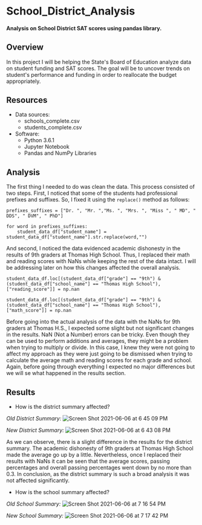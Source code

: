 # School_District_Analysis
#### Analysis on School District SAT scores using pandas library. 

## Overview 

In this project I will be helping the State's Board of Education analyze data on student funding and SAT scores. The goal will be to uncover trends on student's performance and funding in order to reallocate the budget appropriately. 

## Resources
- Data sources:
  - schools_complete.csv
  - students_complete.csv
- Software:
  - Python 3.6.1
  - Jupyter Notebook
  - Pandas and NumPy Libraries

## Analysis

The first thing I needed to do was clean the data. This process consisted of two steps. First, I noticed that some of the students had professional prefixes and suffixes. So, I fixed it using the `replace()` method as follows:

```
prefixes_suffixes = ["Dr. ", "Mr. ","Ms. ", "Mrs. ", "Miss ", " MD", " DDS", " DVM", " PhD"]

for word in prefixes_suffixes:
    student_data_df["student_name"] = student_data_df["student_name"].str.replace(word,"")
```

And second, I noticed the data evidenced academic dishonesty in the results of 9th graders at Thomas High School. Thus, I replaced their math and reading scores with NaNs while keeping the rest of the data intact. I will be addressing later on how this changes affected the overall analysis. 

```
student_data_df.loc[(student_data_df["grade"] == "9th") & (student_data_df["school_name"] == "Thomas High School"),["reading_score"]] = np.nan

student_data_df.loc[(student_data_df["grade"] == "9th") & (student_data_df["school_name"] == "Thomas High School"),["math_score"]] = np.nan
```

Before going into the actual analysis of the data with the NaNs for 9th graders at Thomas H.S., I expected some slight but not significant changes in the results. NaN (Not a Number) errors can be tricky. Even though they can be used to perform additions and averages, they might be a problem when trying to multiply or divide. In this case, I knew they were not going to affect my approach as they were just going to be dismissed when trying to calculate the average math and reading scores for each grade and school. Again, before going through everything I expected no major differences but we will se what happened in the results section. 

## Results

- How is the district summary affected?

*Old District Summary:*
![Screen Shot 2021-06-06 at 6 45 09 PM](https://user-images.githubusercontent.com/83378141/120942511-62199e80-c6f7-11eb-9449-9b4cda443db9.png)

*New District Summary:*
![Screen Shot 2021-06-06 at 6 43 08 PM](https://user-images.githubusercontent.com/83378141/120942472-27b00180-c6f7-11eb-81a3-908381092b00.png)

As we can observe, there is a slight difference in the results for the district summary. The academic dishonesty of 9th graders at Thomas High School made the average go up by a little. Nevertheless, once I replaced their results with NaNs it can be seen that the average scores, passing percentages and overall passing percentages went down by no more than 0.3. In conclusion, as the district summary is such a broad analysis it was not affected significantly. 

- How is the school summary affected? 

*Old School Summary:*
![Screen Shot 2021-06-06 at 7 16 54 PM](https://user-images.githubusercontent.com/83378141/120943334-41a01300-c6fc-11eb-8090-23d3cdfd5cf8.png)

*New School Summary:*
![Screen Shot 2021-06-06 at 7 17 42 PM](https://user-images.githubusercontent.com/83378141/120943341-449b0380-c6fc-11eb-8ed6-5dbd61a39725.png)




